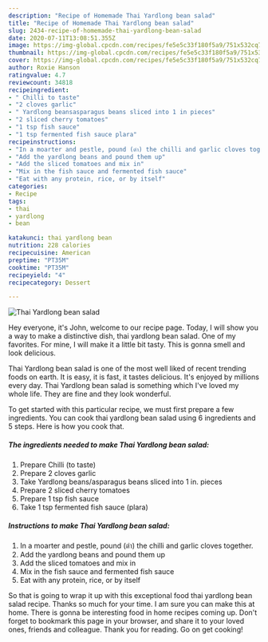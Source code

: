 ```yaml
---
description: "Recipe of Homemade Thai Yardlong bean salad"
title: "Recipe of Homemade Thai Yardlong bean salad"
slug: 2434-recipe-of-homemade-thai-yardlong-bean-salad
date: 2020-07-11T13:08:51.355Z
image: https://img-global.cpcdn.com/recipes/fe5e5c33f180f5a9/751x532cq70/thai-yardlong-bean-salad-recipe-main-photo.jpg
thumbnail: https://img-global.cpcdn.com/recipes/fe5e5c33f180f5a9/751x532cq70/thai-yardlong-bean-salad-recipe-main-photo.jpg
cover: https://img-global.cpcdn.com/recipes/fe5e5c33f180f5a9/751x532cq70/thai-yardlong-bean-salad-recipe-main-photo.jpg
author: Roxie Hanson
ratingvalue: 4.7
reviewcount: 34818
recipeingredient:
- " Chilli to taste"
- "2 cloves garlic"
- " Yardlong beansasparagus beans sliced into 1 in pieces"
- "2 sliced cherry tomatoes"
- "1 tsp fish sauce"
- "1 tsp fermented fish sauce plara"
recipeinstructions:
- "In a moarter and pestle, pound (ตำ) the chilli and garlic cloves together."
- "Add the yardlong beans and pound them up"
- "Add the sliced tomatoes and mix in"
- "Mix in the fish sauce and fermented fish sauce"
- "Eat with any protein, rice, or by itself"
categories:
- Recipe
tags:
- thai
- yardlong
- bean

katakunci: thai yardlong bean 
nutrition: 228 calories
recipecuisine: American
preptime: "PT35M"
cooktime: "PT35M"
recipeyield: "4"
recipecategory: Dessert

---
```



![Thai Yardlong bean salad](https://img-global.cpcdn.com/recipes/fe5e5c33f180f5a9/751x532cq70/thai-yardlong-bean-salad-recipe-main-photo.jpg)

Hey everyone, it's John, welcome to our recipe page. Today, I will show you a way to make a distinctive dish, thai yardlong bean salad. One of my favorites. For mine, I will make it a little bit tasty. This is gonna smell and look delicious.

Thai Yardlong bean salad is one of the most well liked of recent trending foods on earth. It is easy, it is fast, it tastes delicious. It's enjoyed by millions every day. Thai Yardlong bean salad is something which I've loved my whole life. They are fine and they look wonderful.




To get started with this particular recipe, we must first prepare a few ingredients. You can cook thai yardlong bean salad using 6 ingredients and 5 steps. Here is how you cook that.

<!--inarticleads1-->

##### The ingredients needed to make Thai Yardlong bean salad:

1. Prepare  Chilli (to taste)
1. Prepare 2 cloves garlic
1. Take  Yardlong beans/asparagus beans sliced into 1 in. pieces
1. Prepare 2 sliced cherry tomatoes
1. Prepare 1 tsp fish sauce
1. Take 1 tsp fermented fish sauce (plara)




<!--inarticleads2-->

##### Instructions to make Thai Yardlong bean salad:

1. In a moarter and pestle, pound (ตำ) the chilli and garlic cloves together.
1. Add the yardlong beans and pound them up
1. Add the sliced tomatoes and mix in
1. Mix in the fish sauce and fermented fish sauce
1. Eat with any protein, rice, or by itself




So that is going to wrap it up with this exceptional food thai yardlong bean salad recipe. Thanks so much for your time. I am sure you can make this at home. There is gonna be interesting food in home recipes coming up. Don't forget to bookmark this page in your browser, and share it to your loved ones, friends and colleague. Thank you for reading. Go on get cooking!
